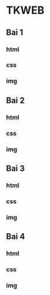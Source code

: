 # TKWEB

## Bai 1
### html
####
### css
####
### img


## Bai 2
### html
####
### css
####
### img


## Bai 3
### html
####
### css
####
### img


## Bai 4
### html
####
### css
####
### img
